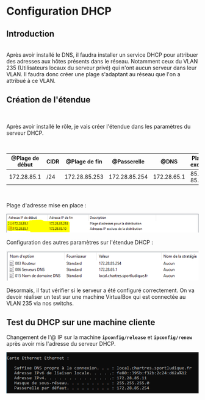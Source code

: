 # Configuration DHCP

## Introduction
<br>
Après avoir installé le DNS, il faudra installer un service DHCP pour attribuer des adresses aux hôtes présents dans le réseau. Notamment ceux du VLAN 235 (Utilisateurs locaux du serveur privé) qui n'ont aucun serveur dans leur VLAN. Il faudra donc créer une plage s'adaptant au réseau que l'on a attribué à ce VLAN.
<br>

## Création de l'étendue

<br>

Après avoir installé le rôle, je vais créer l'étendue dans les paramètres du serveur DHCP.

<br>

| @Plage de début | CIDR | @Plage de fin | @Passerelle | @DNS | Plage exclue |
|-----------------|------|---------------|-------------|------|--------------|
| 172.28.85.1     | /24  | 172.28.85.253 | 172.28.85.254 | 172.28.65.1 | 85.1 - 85.10

<br>

Plage d'adresse mise en place :
<br>

![Plage d'adresses exclues](./img/DHCP/plage_exclue.PNG)
<br>

Configuration des autres paramètres sur l'étendue DHCP :

![Toutes les configurations apportées](./img/DHCP/config_resultats.PNG)

Désormais, il faut vérifier si le serveur a été configuré correctement. On va devoir réaliser un test sur une machine VirtualBox qui est connectée au VLAN 235 via nos switchs.

## Test du DHCP sur une machine cliente

Changement de l'@ IP sur la machine **`ipconfig/release`** et **`ipconfig/renew`** après avoir mis l'adresse du serveur DHCP.

![Test ipconfig réussi](./img/DHCP/test_DHCP.png)